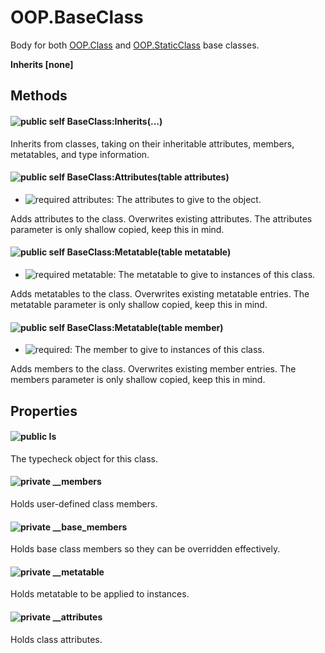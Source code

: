 # OOP.BaseClass
Body for both [OOP.Class](Classes/OOP.Class) and [OOP.StaticClass](Classes/OOP.StaticClass) base classes.

**Inherits [none]**

## Methods
#### ![public][public] self BaseClass:Inherits(...)


Inherits from classes, taking on their inheritable attributes, members, metatables, and type information.


#### ![public][public] self BaseClass:Attributes(table attributes)
- ![required][required] attributes: The attributes to give to the object.

Adds attributes to the class. Overwrites existing attributes.
The attributes parameter is only shallow copied, keep this in mind.


#### ![public][public] self BaseClass:Metatable(table metatable)
- ![required][required] metatable: The metatable to give to instances of this class.

Adds metatables to the class. Overwrites existing metatable entries.
The metatable parameter is only shallow copied, keep this in mind.


#### ![public][public] self BaseClass:Metatable(table member)
- ![required][required]: The member to give to instances of this class.

Adds members to the class. Overwrites existing member entries.
The members parameter is only shallow copied, keep this in mind.


## Properties
#### ![public][public] Is
The typecheck object for this class.


#### ![private][private] __members
Holds user-defined class members.


#### ![private][private] __base_members
Holds base class members so they can be overridden effectively.


#### ![private][private] __metatable
Holds metatable to be applied to instances.


#### ![private][private] __attributes
Holds class attributes.



[private]: https://img.shields.io/badge/%20-private-d30500.svg?style=flat-square
[required]: https://img.shields.io/badge/%20-required-ff9600.svg?style=flat-square
[public]: https://img.shields.io/badge/%20-public-11b237.svg?style=flat-square